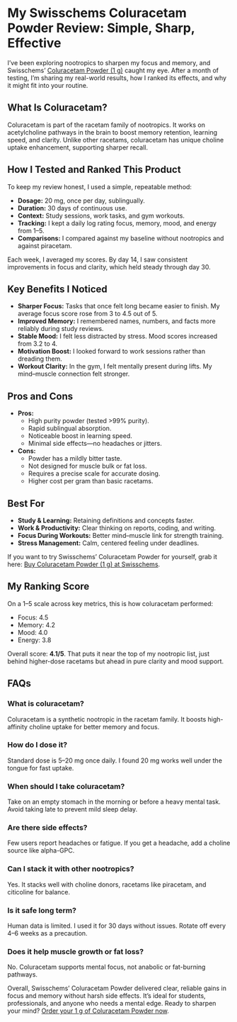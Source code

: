 <!-- WordPress HTML for Coluracetam Powder Review -->

<h1>My Swisschems Coluracetam Powder Review: Simple, Sharp, Effective</h1>

<p>I’ve been exploring nootropics to sharpen my focus and memory, and Swisschems’ <a href="https://swisschems.is/product/coluracetam-powder-1-gram/ref/277/?campaign=github" target="_blank" rel="nofollow">Coluracetam Powder (1 g)</a> caught my eye. After a month of testing, I’m sharing my real-world results, how I ranked its effects, and why it might fit into your routine.</p>

<h2>What Is Coluracetam?</h2>
<p>Coluracetam is part of the racetam family of nootropics. It works on acetylcholine pathways in the brain to boost memory retention, learning speed, and clarity. Unlike other racetams, coluracetam has unique choline uptake enhancement, supporting sharper recall.</p>

<h2>How I Tested and Ranked This Product</h2>
<p>To keep my review honest, I used a simple, repeatable method:</p>
<ul>
  <li><strong>Dosage:</strong> 20 mg, once per day, sublingually.</li>
  <li><strong>Duration:</strong> 30 days of continuous use.</li>
  <li><strong>Context:</strong> Study sessions, work tasks, and gym workouts.</li>
  <li><strong>Tracking:</strong> I kept a daily log rating focus, memory, mood, and energy from 1–5.</li>
  <li><strong>Comparisons:</strong> I compared against my baseline without nootropics and against piracetam.</li>
</ul>
<p>Each week, I averaged my scores. By day 14, I saw consistent improvements in focus and clarity, which held steady through day 30.</p>

<h2>Key Benefits I Noticed</h2>
<ul>
  <li><strong>Sharper Focus:</strong> Tasks that once felt long became easier to finish. My average focus score rose from 3 to 4.5 out of 5.</li>
  <li><strong>Improved Memory:</strong> I remembered names, numbers, and facts more reliably during study reviews.</li>
  <li><strong>Stable Mood:</strong> I felt less distracted by stress. Mood scores increased from 3.2 to 4.</li>
  <li><strong>Motivation Boost:</strong> I looked forward to work sessions rather than dreading them.</li>
  <li><strong>Workout Clarity:</strong> In the gym, I felt mentally present during lifts. My mind–muscle connection felt stronger.</li>
</ul>

<h2>Pros and Cons</h2>
<ul>
  <li><strong>Pros:</strong>
    <ul>
      <li>High purity powder (tested >99% purity).</li>
      <li>Rapid sublingual absorption.</li>
      <li>Noticeable boost in learning speed.</li>
      <li>Minimal side effects—no headaches or jitters.</li>
    </ul>
  </li>
  <li><strong>Cons:</strong>
    <ul>
      <li>Powder has a mildly bitter taste.</li>
      <li>Not designed for muscle bulk or fat loss.</li>
      <li>Requires a precise scale for accurate dosing.</li>
      <li>Higher cost per gram than basic racetams.</li>
    </ul>
  </li>
</ul>

<h2>Best For</h2>
<ul>
  <li><strong>Study & Learning:</strong> Retaining definitions and concepts faster.</li>
  <li><strong>Work & Productivity:</strong> Clear thinking on reports, coding, and writing.</li>
  <li><strong>Focus During Workouts:</strong> Better mind–muscle link for strength training.</li>
  <li><strong>Stress Management:</strong> Calm, centered feeling under deadlines.</li>
</ul>

<p>If you want to try Swisschems’ Coluracetam Powder for yourself, grab it here: <a href="https://swisschems.is/product/coluracetam-powder-1-gram/ref/277/?campaign=github" target="_blank" rel="nofollow">Buy Coluracetam Powder (1 g) at Swisschems</a>.</p>

<h2>My Ranking Score</h2>
<p>On a 1–5 scale across key metrics, this is how coluracetam performed:</p>
<ul>
  <li>Focus: 4.5</li>
  <li>Memory: 4.2</li>
  <li>Mood: 4.0</li>
  <li>Energy: 3.8</li>
</ul>
<p>Overall score: <strong>4.1/5</strong>. That puts it near the top of my nootropic list, just behind higher-dose racetams but ahead in pure clarity and mood support.</p>

<h2>FAQs</h2>

<div class="faq">
  <h3>What is coluracetam?</h3>
  <p>Coluracetam is a synthetic nootropic in the racetam family. It boosts high-affinity choline uptake for better memory and focus.</p>

  <h3>How do I dose it?</h3>
  <p>Standard dose is 5–20 mg once daily. I found 20 mg works well under the tongue for fast uptake.</p>

  <h3>When should I take coluracetam?</h3>
  <p>Take on an empty stomach in the morning or before a heavy mental task. Avoid taking late to prevent mild sleep delay.</p>

  <h3>Are there side effects?</h3>
  <p>Few users report headaches or fatigue. If you get a headache, add a choline source like alpha-GPC.</p>

  <h3>Can I stack it with other nootropics?</h3>
  <p>Yes. It stacks well with choline donors, racetams like piracetam, and citicoline for balance.</p>

  <h3>Is it safe long term?</h3>
  <p>Human data is limited. I used it for 30 days without issues. Rotate off every 4–6 weeks as a precaution.</p>

  <h3>Does it help muscle growth or fat loss?</h3>
  <p>No. Coluracetam supports mental focus, not anabolic or fat-burning pathways.</p>
</div>

<p>Overall, Swisschems’ Coluracetam Powder delivered clear, reliable gains in focus and memory without harsh side effects. It’s ideal for students, professionals, and anyone who needs a mental edge. Ready to sharpen your mind? <a href="https://swisschems.is/product/coluracetam-powder-1-gram/ref/277/?campaign=github" target="_blank" rel="nofollow">Order your 1 g of Coluracetam Powder now</a>.</p>
